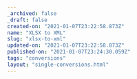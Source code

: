 ```yaml
---
_archived: false
_draft: false
created-on: "2021-01-07T23:22:58.873Z"
name: "XLSX to XML"
slug: "xlsx-to-xml"
updated-on: "2021-01-07T23:22:58.873Z"
published-on: "2021-01-07T23:24:30.059Z"
tags: "conversions"
layout: "single-conversions.html"
---
```



